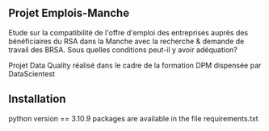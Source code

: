 

## Projet Emplois-Manche


Etude sur la compatibilité de l'offre d'emploi des entreprises auprès des bénéficiaires du RSA dans la Manche avec la recherche & demande de travail des BRSA. 
Sous quelles conditions peut-il y avoir adéquation?

Projet Data Quality réalisé dans le cadre de la formation DPM dispensée par DataScientest

## Installation

python version == 3.10.9
packages are available in the file requirements.txt



  



